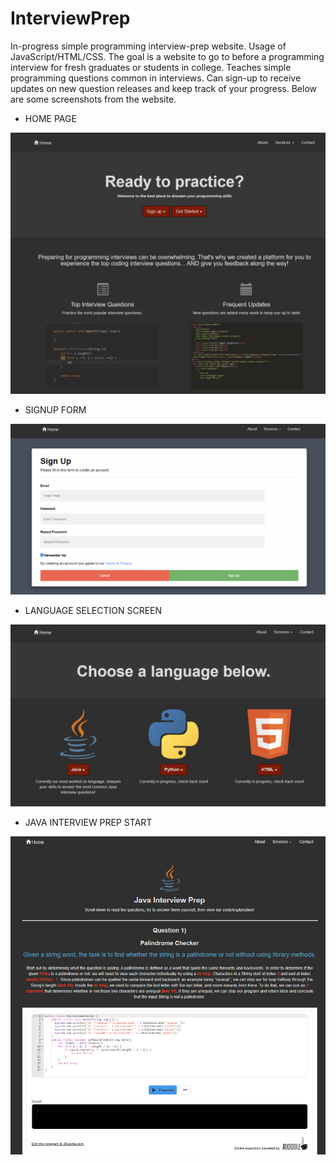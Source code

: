 # InterviewPrep
In-progress simple programming interview-prep website.  Usage of JavaScript/HTML/CSS.  The goal is a website to go to before a programming interview for fresh graduates or students in college.  Teaches simple programming questions common in interviews.  Can sign-up to receive updates on new question releases and keep track of your progress.  Below are some screenshots from the website.





- HOME PAGE

![Home Page](/Screenshots/FrontPage.png)


- SIGNUP FORM

![SignupForm](/Screenshots/SignupForm.png)


- LANGUAGE SELECTION SCREEN

![Get Started](/Screenshots/GetStarted.png)


- JAVA INTERVIEW PREP START

![Java](/Screenshots/Java.png)
